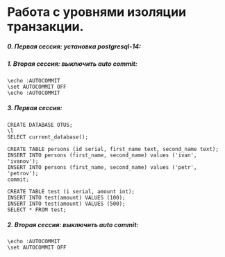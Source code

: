 # Работа с уровнями изоляции транзакции.
##### 0. Первая сессия: установка postgresql-14:
##### 1. Вторая сессия: выключить auto commit:
```
\echo :AUTOCOMMIT
\set AUTOCOMMIT OFF
\echo :AUTOCOMMIT
```
##### 3. Первая сессия:
```
CREATE DATABASE OTUS;
\l
SELECT current_database();

CREATE TABLE persons (id serial, first_name text, second_name text);
INSERT INTO persons (first_name, second_name) values ('ivan', 'ivanov'); 
INSERT INTO persons (first_name, second_name) values ('petr', 'petrov'); 
commit;

CREATE TABLE test (i serial, amount int);
INSERT INTO test(amount) VALUES (100);
INSERT INTO test(amount) VALUES (500);
SELECT * FROM test;
```

##### 2. Вторая сессия: выключить auto commit:
```
\echo :AUTOCOMMIT
\set AUTOCOMMIT OFF
```
